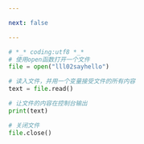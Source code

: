 ```yaml
---

next: false

---
```




<BlogInfo id="720" title="1.读取文件" author="白日梦想猿" pv=0 read_times=0 pre_cost_time="0分8秒" category="文件" tag_list="['文件']" create_time="2020.03.18 17:11:20" update_time="2021.05.29 13:32:01" />

```python
# *_* coding:utf8 *_*
# 使用open函数打开一个文件
file = open("lll02sayhello")

# 读入文件，并用一个变量接受文件的所有内容
text = file.read()

# 让文件的内容在控制台输出
print(text)

# 关闭文件
file.close()

```



<ActionBox />
